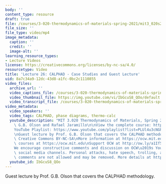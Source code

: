 ```yaml
---
body: ''
content_type: resource
draft: true
file: /courses/3-020-thermodynamics-of-materials-spring-2021/mit3_020s21_lecture_26_1080p_360p_16_9.mp4
file_size: ''
file_type: video/mp4
image_metadata:
  caption: ''
  credit: ''
  image-alt: ''
learning_resource_types:
- Lecture Videos
license: https://creativecommons.org/licenses/by-nc-sa/4.0/
resourcetype: Video
title: 'Lecture 26: CALPHAD - Case Studies and Guest Lecture'
uid: 8a7c34a9-12dc-43d8-a1fc-0bc2c1110855
video_files:
  archive_url: ''
  video_captions_file: /courses/3-020-thermodynamics-of-materials-spring-2021/1g6ljTqzRfD253WMxQgYQoox9AD2_5iwj_transcript.webvtt
  video_thumbnail_file: https://img.youtube.com/vi/IbGcuS8_QOo/default.jpg
  video_transcript_file: /courses/3-020-thermodynamics-of-materials-spring-2021/1g6ljTqzRfD253WMxQgYQoox9AD2_5iwj_transcript.pdf
video_metadata:
  video_speakers: ''
  video_tags: CALPHAD, phase diagrams, thermo-calc
  youtube_description: "MIT 3.020 Thermodynamics of Materials, Spring 2021\nSpeakers:\
    \ G.B. Olson and Rafael Jaramillo\n\nView the complete course: https://ocw.mit.edu/sites/3020-thermodynamics-of-materials/\n\
    YouTube Playlist: https://www.youtube.com/playlist?list=PLUl4u3cNGP61g-yRbJz4ghFPJLiok1HxX\n\
    \nGuest lecture by Prof. G.B. Olson that covers the CALPHAD methodology.\n\nLicense:\
    \ Creative Commons BY-NC-SA\nMore information at https://ocw.mit.edu/terms\nMore\
    \ courses at https://ocw.mit.edu\nSupport OCW at http://ow.ly/a1If50zVRlQ\n\n\
    We encourage constructive comments and discussion on OCW\u2019s YouTube and other\
    \ social media channels. Personal attacks, hate speech, trolling, and inappropriate\
    \ comments are not allowed and may be removed. More details at https://ocw.mit.edu/comments."
  youtube_id: IbGcuS8_QOo
---
```

Guest lecture by Prof. G.B. Olson that covers the CALPHAD methodology.